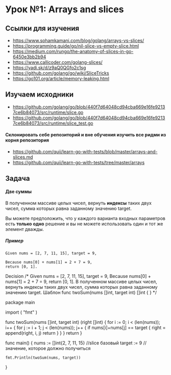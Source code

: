 # Урок №1: Arrays and slices
## Ссылки для изучения
	
* https://www.sohamkamani.com/blog/golang/arrays-vs-slices/
* https://programming.guide/go/nil-slice-vs-empty-slice.html
* https://medium.com/rungo/the-anatomy-of-slices-in-go-6450e3bb2b94
* https://www.callicoder.com/golang-slices/
* https://yadi.sk/d/z9aQ0QGfo2c1sg
* https://github.com/golang/go/wiki/SliceTricks
* https://go101.org/article/memory-leaking.html

## Изучаем исходники

* https://github.com/golang/go/blob/440f7d64048cd94cba669e16fe92137ce6b84073/src/runtime/slice.go
* https://github.com/golang/go/blob/440f7d64048cd94cba669e16fe92137ce6b84073/src/runtime/slice_test.go

#### Cклонировать себе репозиторий и вне обучения изучить все ридми из корня репозитория

* https://github.com/quii/learn-go-with-tests/blob/master/arrays-and-slices.md
* https://github.com/quii/learn-go-with-tests/tree/master/arrays

## Задача

#### Две суммы

В полученном массиве целых чисел, вернуть **индексы** таких двух чисел, сумма которых равна заданному значению target.

Вы можете предположить, что у каждого варианта входных параметров есть **только одно** решение и вы не можете использовать один и тот же элемент дважды.

##### Пример

```
Given nums = [2, 7, 11, 15], target = 9,

Because nums[0] + nums[1] = 2 + 7 = 9,
return [0, 1].
```


Decision
/*                     Given nums = [2, 7, 11, 15], target = 9,
                         Because nums[0] + nums[1] = 2 + 7 = 9,
                          return [0, 1].
                 В полученном массиве целых чисел, вернуть индексы таких двух чисел, сумма которых равна заданному значению target.
                 Шаблон
		  func twoSum(nums []int, target int) []int {
}              							*/

package main

import (
	"fmt"
)

func twoSum(nums []int, target int) (right []int) {
	for i := 0; i < (len(nums)); i++ {
		for j := i + 1; j < (len(nums)); j++ {
			if nums[i]+nums[j] == target {
				right = append(right, i, j)
				return
			}
		}
	}
	return
}

func main() {
	nums := []int{2, 7, 11, 15} //slice базовый
	target := 9                 // значение, которое должно получиться

	fmt.Println(twoSum(nums, target))
}

